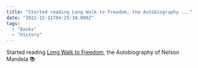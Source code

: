 ```yaml
---
title: "Started reading Long Walk to Freedom, the Autobiography ..."
date: "2022-12-11T04:29:10.000Z"
tags: 
  - "Books"
  - "History"
---
```


Started reading [Long Walk to Freedom](https://bookshop.org/a/21729/9780316548182), the Autobiography of Nelson Mandela 📚
